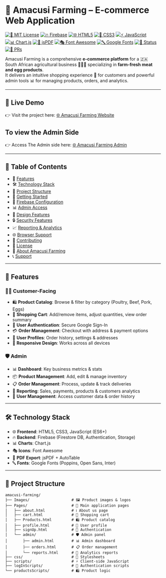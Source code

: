 # 🌾 Amacusi Farming – E-commerce Web Application

[![📜 MIT License](https://img.shields.io/badge/License-MIT-yellow.svg)](LICENSE)
[![🔥 Firebase](https://img.shields.io/badge/Backend-Firebase-orange.svg?logo=firebase)](https://firebase.google.com/)
[![🌐 HTML5](https://img.shields.io/badge/Frontend-HTML5-red.svg?logo=html5)](https://developer.mozilla.org/docs/Web/Guide/HTML/HTML5)
[![🎨 CSS3](https://img.shields.io/badge/Styles-CSS3-blue.svg?logo=css3&logoColor=white)](https://developer.mozilla.org/docs/Web/CSS)
[![⚡ JavaScript](https://img.shields.io/badge/Language-JavaScript-yellow.svg?logo=javascript)](https://developer.mozilla.org/docs/Web/JavaScript)
[![📊 Chart.js](https://img.shields.io/badge/Charts-Chart.js-purple.svg?logo=chartdotjs)](https://www.chartjs.org/)
[![📄 jsPDF](https://img.shields.io/badge/PDF-jsPDF-lightgrey.svg)](https://github.com/parallax/jsPDF)
[![🎭 Font Awesome](https://img.shields.io/badge/Icons-Font%20Awesome-339AF0.svg?logo=fontawesome)](https://fontawesome.com/)
[![🔤 Google Fonts](https://img.shields.io/badge/Fonts-Google%20Fonts-ff69b4.svg?logo=googlefonts)](https://fonts.google.com/)
[![🚀 Status](https://img.shields.io/badge/Status-Active-success.svg)](#)
[![🙌 PRs](https://img.shields.io/badge/PRs-Welcome-brightgreen.svg)](#-contributing)

Amacusi Farming is a comprehensive **e-commerce platform** for a 🇿🇦 South African agricultural business 🐄🐓🥚 specializing in **farm-fresh meat and egg products**.  
It delivers an intuitive shopping experience 🛒 for customers and powerful admin tools 📊 for managing products, orders, and analytics.

---
## 🚀 Live Demo  
👉 Visit the project here: [🌐 Amacusi Farming Website](https://amacusi-farming-web-system.github.io/Amacusi-Farming/) 
## To view the Admin Side
👉 Access The Admin side here: [🌐 Amacusi Farming Admin](https://amacusi-farming-web-system.github.io/Amacusi-Farming/admin/admin.html) 


---

## 🧭 Table of Contents
- 🌟 [Features](#-features)  
- 🛠️ [Technology Stack](#%EF%B8%8F-technology-stack)  
- 📁 [Project Structure](#-project-structure)  
- 🚀 [Getting Started](#-getting-started)  
- 🔑 [Firebase Configuration](#-firebase-configuration)  
- 📊 [Admin Access](#-admin-access)  
- 🎨 [Design Features](#-design-features)  
- 🔒 [Security Features](#-security-features)  
- 📈 [Reporting & Analytics](#-reporting--analytics)  
- 🌐 [Browser Support](#-browser-support)  
- 🤝 [Contributing](#-contributing)  
- 📝 [License](#-license)  
- 🏢 [About Amacusi Farming](#-about-amacusi-farming)  
- 📞 [Support](#-support)  

---

## 🌟 Features

### 👩‍💻 Customer-Facing
- 🛍️ **Product Catalog**: Browse & filter by category (Poultry, Beef, Pork, Eggs)  
- 🛒 **Shopping Cart**: Add/remove items, adjust quantities, view order summary  
- 🔐 **User Authentication**: Secure Google Sign-In  
- 💳 **Order Management**: Checkout with address & payment options  
- 👤 **User Profiles**: Order history, settings & addresses  
- 📱 **Responsive Design**: Works across all devices  

### 🛡️ Admin
- 📊 **Dashboard**: Key business metrics & stats  
- 📦 **Product Management**: Add, edit & manage inventory  
- 📋 **Order Management**: Process, update & track deliveries  
- 📑 **Reporting**: Sales, payments, products & customers analytics  
- 👥 **User Management**: Access customer data & order history  

---

## 🛠️ Technology Stack
- 🌐 **Frontend**: HTML5, CSS3, JavaScript (ES6+)  
- 🔥 **Backend**: Firebase (Firestore DB, Authentication, Storage)  
- 📊 **Charts**: Chart.js  
- 🎭 **Icons**: Font Awesome  
- 📄 **PDF Export**: jsPDF + AutoTable  
- 🔤 **Fonts**: Google Fonts (Poppins, Open Sans, Inter)  

---

## 📁 Project Structure

```text
amacusi-farming/
├── Images/                   # 🖼️ Product images & logos
├── Pages/                    # 📄 Main application pages
│   ├── about.html            # ℹ️ About us page
│   ├── cart.html             # 🛒 Shopping cart
│   ├── Products.html         # 🛍️ Product catalog
│   ├── profile.html          # 👤 User profile
│   ├── signUp.html           # 🔐 Authentication
│   └── admin/                # 🛡️ Admin panel
│       ├── admin.html        # 📊 Admin dashboard
│       ├── orders.html       # 📋 Order management
│       └── reports.html      # 📑 Analytics reports
├── css/                      # 🎨 Stylesheets
├── scripts/                  # ⚡ Client-side JavaScript
├── logInScripts/             # 🔐 Authentication scripts
└── productsScripts/          # 🛍️ Product logic
